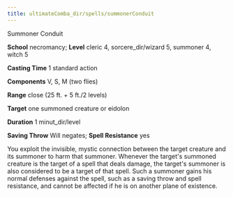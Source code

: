 ```yaml
---
title: ultimateComba_dir/spells/summonerConduit
---
```

Summoner Conduit

**School** necromancy; **Level** cleric 4, sorcere_dir/wizard 5, summoner 4, witch 5

**Casting Time** 1 standard action

**Components** V, S, M (two flies)

**Range** close (25 ft. + 5 ft./2 levels)

**Target** one summoned creature or eidolon

**Duration** 1 minut_dir/level

**Saving Throw** Will negates; **Spell Resistance** yes

You exploit the invisible, mystic connection between the target creature and its summoner to harm that summoner. Whenever the target's summoned creature is the target of a spell that deals damage, the target's summoner is also considered to be a target of that spell. Such a summoner gains his normal defenses against the spell, such as a saving throw and spell resistance, and cannot be affected if he is on another plane of existence.

